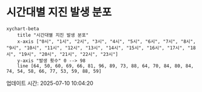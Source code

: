 # 시간대별 지진 발생 분포

```mermaid
xychart-beta
    title "시간대별 지진 발생 분포"
    x-axis ["0시", "1시", "2시", "3시", "4시", "5시", "6시", "7시", "8시", "9시", "10시", "11시", "12시", "13시", "14시", "15시", "16시", "17시", "18시", "19시", "20시", "21시", "22시", "23시"]
    y-axis "발생 횟수" 0 --> 98
    line [64, 50, 60, 69, 66, 81, 96, 89, 73, 88, 64, 70, 84, 80, 84, 74, 54, 58, 66, 77, 53, 59, 88, 59]
```

업데이트 시간: 2025-07-10 10:04:20
